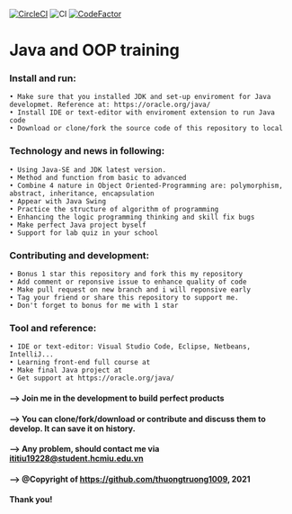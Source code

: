 [![CircleCI](https://circleci.com/gh/circleci/circleci-docs.svg?style=svg)](https://circleci.com/gh/circleci/circleci-docs)
![CI](https://github.com/thuongtruong1009/java-and-oop-training/actions/workflows/ci.yml/badge.svg)
[![CodeFactor](https://www.codefactor.io/repository/github/thuongtruong1009/java-and-oop-training/badge)](https://www.codefactor.io/repository/github/thuongtruong1009/java-and-oop-training)

# Java and OOP training
### Install and run:
```script
• Make sure that you installed JDK and set-up enviroment for Java developmet. Reference at: https://oracle.org/java/
• Install IDE or text-editor with enviroment extension to run Java code
• Download or clone/fork the source code of this repository to local
```
### Technology and news in following:
```script
• Using Java-SE and JDK latest version.
• Method and function from basic to advanced
• Combine 4 nature in Object Oriented-Programming are: polymorphism, abstract, inheritance, encapsulation
• Appear with Java Swing
• Practice the structure of algorithm of programming
• Enhancing the logic programming thinking and skill fix bugs
• Make perfect Java project byself
• Support for lab quiz in your school
```
### Contributing and development:
```script
• Bonus 1 star this repository and fork this my repository
• Add comment or reponsive issue to enhance quality of code
• Make pull request on new branch and i will reponsive early
• Tag your friend or share this repository to support me.
• Don't forget to bonus for me with 1 star
```
### Tool and reference:
```script
• IDE or text-editor: Visual Studio Code, Eclipse, Netbeans, IntelliJ...
• Learning front-end full course at 
• Make final Java project at 
• Get support at https://oracle.org/java/
```
#### --> Join me in the development to build perfect products
#### --> You can clone/fork/download or contribute and discuss them to develop. It can save it on history.
#### --> Any problem, should contact me via ititiu19228@student.hcmiu.edu.vn
#### --> @Copyright of https://github.com/thuongtruong1009, 2021
#### Thank you! 
